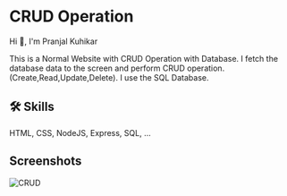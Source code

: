 
# CRUD Operation

Hi 👋, I'm Pranjal Kuhikar

This is a Normal Website with CRUD Operation with Database. I fetch the database data to the screen and perform CRUD operation.
(Create,Read,Update,Delete). I use the SQL Database.
## 🛠 Skills
HTML, CSS, NodeJS, Express, SQL, ...


## Screenshots
![CRUD](https://github.com/pranjalkuhikar/My_Stuff/assets/99873964/99341d20-413b-44c7-b406-3e7300533f21)


